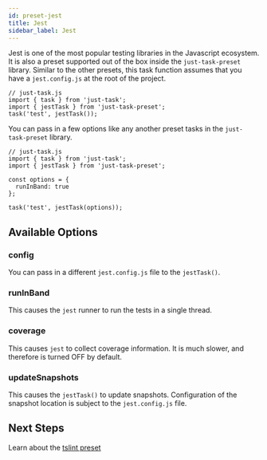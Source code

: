 ```yaml
---
id: preset-jest
title: Jest
sidebar_label: Jest
---
```


Jest is one of the most popular testing libraries in the Javascript ecosystem. It is also a preset supported out of the box inside the `just-task-preset` library. Similar to the other presets, this task function assumes that you have a `jest.config.js` at the root of the project.

```tsx
// just-task.js
import { task } from 'just-task';
import { jestTask } from 'just-task-preset';
task('test', jestTask());
```

You can pass in a few options like any another preset tasks in the `just-task-preset` library.

```tsx
// just-task.js
import { task } from 'just-task';
import { jestTask } from 'just-task-preset';

const options = {
  runInBand: true
};

task('test', jestTask(options));
```

## Available Options

### config

You can pass in a different `jest.config.js` file to the `jestTask()`.

### runInBand

This causes the `jest` runner to run the tests in a single thread.

### coverage

This causes `jest` to collect coverage information. It is much slower, and therefore is turned OFF by default.

### updateSnapshots

This causes the `jestTask()` to update snapshots. Configuration of the snapshot location is subject to the `jest.config.js` file.

## Next Steps

Learn about the [tslint preset](preset-tslint.md)
